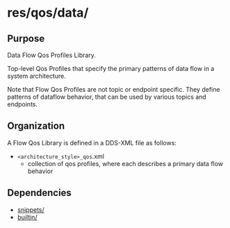 # res/qos/data/

## Purpose

Data Flow Qos Profiles Library.

Top-level Qos Profiles that specify the primary patterns of data flow in a system
architecture.

Note that Flow Qos Profiles are not topic or endpoint specific. They define
patterns of dataflow behavior, that can be used by various topics and endpoints.


## Organization

A Flow Qos Library is defined in a DDS-XML file as follows:

- `<architecture_style>_qos`.xml
  - collection of qos profiles, where each describes a primary data flow behavior 


## Dependencies

- [snippets/](snippets/README.md)
- [builtin/](builtin/README.md)

